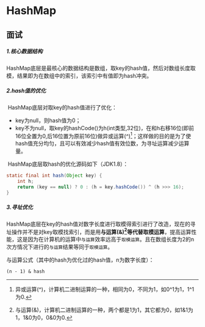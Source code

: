 # HashMap

## 面试

##### 1.核心数据结构

​	HashMap底层是最核心的数据结构是数组，取key的hash值，然后对数组长度取模，结果即为在数组中的索引，该索引中有值即为hash冲突。

##### 2.hash值的优化

​	HashMap底层对取key的hash值进行了优化：
- key为null，则hash值为0；
- key不为null，取key的hashCode()为h(int类型,32位)，在和h右移16位(即前16位全置为0,后16位置为原前16位)做异或运算(^)[^1]；这样做的目的是为了使hash值充分均匀，且可以有效减少hash值有效位数，为寻址运算减少运算量。

​	HashMap底层取hash的优化源码如下（JDK1.8）：


```java
static final int hash(Object key) {
    int h;
    return (key == null) ? 0 : (h = key.hashCode()) ^ (h >>> 16);
}
```

##### 3.寻址优化

​	HashMap底层在key的hash值对数字长度进行取模得索引进行了改造，现在的寻址操作并不是对key取模找索引，而是用**与运算(&)[^2]等代替取模运算**，提高运算性能，这是因为在计算机的运算中`与运算`效率远高于`取模运算`。且在数组长度为2的n次方情况下进行的`与运算`结果等同于`取模运算`。

与运算公式（其中的hash为优化过的hash值，n为数字长度）：

```
(n - 1) & hash
```

















[^1]: 异或运算(^)，计算机二进制运算的一种，相同为0，不同为1，如0^1为1，1^1为0.
[^2]:与运算(&)，计算机二进制运算的一种，两个都是1为1，其它都为0，如1&1为1，1&0为0，0&0为0.